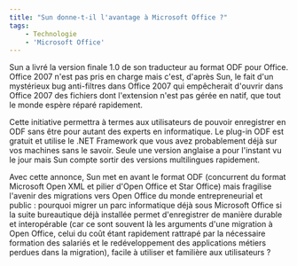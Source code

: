 ```yaml
---
title: "Sun donne-t-il l'avantage à Microsoft Office ?"
tags:
    - Technologie
    - 'Microsoft Office'
---
```


Sun a livré la version finale 1.0 de son traducteur au format ODF pour Office.
Office 2007 n'est pas pris en charge mais c'est, d'après Sun, le fait d'un
mystérieux bug anti-filtres dans Office 2007 qui empêcherait d'ouvrir dans
Office 2007 des fichiers dont l'extension n'est pas gérée en natif, que tout le
monde espère réparé rapidement.

Cette initiative permettra à termes aux utilisateurs de pouvoir enregistrer en
ODF sans être pour autant des experts en informatique. Le plug-in ODF est
gratuit et utilise le .NET Framework que vous avez probablement déjà sur vos
machines sans le savoir. Seule une version anglaise a pour l'instant vu le jour
mais Sun compte sortir des versions multilingues rapidement.

Avec cette annonce, Sun met en avant le format ODF (concurrent du format
Microsoft Open XML et pilier d'Open Office et Star Office) mais fragilise
l'avenir des migrations vers Open Office du monde entrepreneurial et
public&nbsp;: pourquoi migrer un parc informatique déjà sous Microsoft Office si
la suite bureautique déjà installée permet d'enregistrer de manière durable et
interopérable (car ce sont souvent là les arguments d'une migration à Open
Office, celui du co&ucirc;t étant rapidement rattrapé par la nécessaire
formation des salariés et le redéveloppement des applications métiers perdues
dans la migration), facile à utiliser et familière aux utilisateurs&nbsp;?
